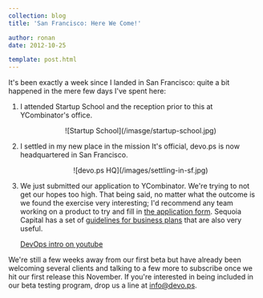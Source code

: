 ```yaml
---
collection: blog
title: 'San Francisco: Here We Come!'

author: ronan
date: 2012-10-25

template: post.html
---
```


It's been exactly a week since I landed in San Francisco: quite a bit happened in the mere few days I've spent here:

1. I attended Startup School and the reception prior to this at YCombinator's office.
    
    <p align='center'>![Startup School](/imasge/startup-school.jpg)</p>
1. I settled in my new place in the mission It's official, devo.ps is now headquartered in San Francisco.
    
    <p align='center'>![devo.ps HQ](/images/settling-in-sf.jpg)</p>
1. We just submitted our application to YCombinator. We're trying to not get our hopes too high. That being said, no matter what the outcome is we found the exercise very interesting; I'd recommend any team working on a product to try and fill in [the application form](http://ycombinator.com/apply.html). Sequoia Capital has a set of [guidelines for business plans](http://www.sequoiacap.com/ideas) that are also very useful.
    
    [DevOps intro on youtube](http://www.youtube.com/watch?v=1IMY_zduZI8)
    
We're still a few weeks away from our first beta but have already been welcoming several clients and talking to a few more to subscribe once we hit our first release this November. If you're interested in being included in our beta testing program, drop us a line at [info@devo.ps](mailto:info@devo.ps).
